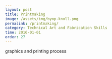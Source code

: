 ```yaml
---
layout: post
title: Printmaking
image: /assets/img/byop-knoll.png
permalink: /printmaking/
category: Technical Art and Fabrication Skills
time: 2016-01-01
order: 27
---
```


graphics and printing process
